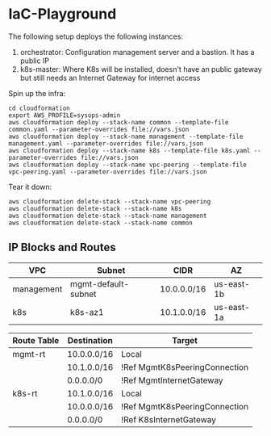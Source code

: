 # IaC-Playground

The following setup deploys the following instances:
1. orchestrator: Configuration management server and a bastion. It has a public IP
2. k8s-master: Where K8s will be installed, doesn't have an public gateway but still needs an Internet Gateway for internet access 

Spin up the infra:
```
cd cloudformation
export AWS_PROFILE=sysops-admin
aws cloudformation deploy --stack-name common --template-file common.yaml --parameter-overrides file://vars.json
aws cloudformation deploy --stack-name management --template-file management.yaml --parameter-overrides file://vars.json
aws cloudformation deploy --stack-name k8s --template-file k8s.yaml --parameter-overrides file://vars.json
aws cloudformation deploy --stack-name vpc-peering --template-file vpc-peering.yaml --parameter-overrides file://vars.json
```

Tear it down:
```
aws cloudformation delete-stack --stack-name vpc-peering
aws cloudformation delete-stack --stack-name k8s
aws cloudformation delete-stack --stack-name management
aws cloudformation delete-stack --stack-name common
```

## IP Blocks and Routes

| VPC        | Subnet              | CIDR        | AZ         |
|------------|---------------------|-------------|------------|
| management | mgmt-default-subnet | 10.0.0.0/16 | us-east-1b |
| k8s        | k8s-az1             | 10.1.0.0/16 | us-east-1a |


| Route Table | Destination | Target                        |
|-------------|-------------|-------------------------------|
| mgmt-rt     | 10.0.0.0/16 | Local                         |
|             | 10.1.0.0/16 | !Ref MgmtK8sPeeringConnection |
|             | 0.0.0.0/0   | !Ref MgmtInternetGateway      |
| k8s-rt      | 10.1.0.0/16 | Local                         |
|             | 10.0.0.0/16 | !Ref MgmtK8sPeeringConnection |
|             | 0.0.0.0/0   | !Ref K8sInternetGateway       |
